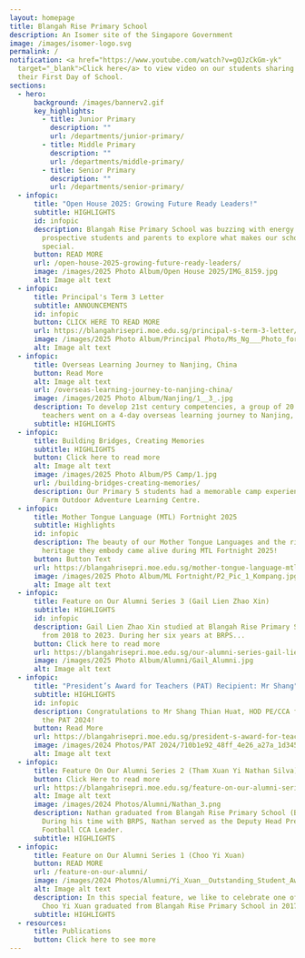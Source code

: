```yaml
---
layout: homepage
title: Blangah Rise Primary School
description: An Isomer site of the Singapore Government
image: /images/isomer-logo.svg
permalink: /
notification: <a href="https://www.youtube.com/watch?v=gQJzCkGm-yk"
  target="_blank">Click here</a> to view video on our students sharing about
  their First Day of School.
sections:
  - hero:
      background: /images/bannerv2.gif
      key_highlights:
        - title: Junior Primary
          description: ""
          url: /departments/junior-primary/
        - title: Middle Primary
          description: ""
          url: /departments/middle-primary/
        - title: Senior Primary
          description: ""
          url: /departments/senior-primary/
  - infopic:
      title: "Open House 2025: Growing Future Ready Leaders!"
      subtitle: HIGHLIGHTS
      id: infopic
      description: Blangah Rise Primary School was buzzing with energy as we welcomed
        prospective students and parents to explore what makes our school so
        special.
      button: READ MORE
      url: /open-house-2025-growing-future-ready-leaders/
      image: /images/2025 Photo Album/Open House 2025/IMG_8159.jpg
      alt: Image alt text
  - infopic:
      title: Principal's Term 3 Letter
      subtitle: ANNOUNCEMENTS
      id: infopic
      button: CLICK HERE TO READ MORE
      url: https://blangahrisepri.moe.edu.sg/principal-s-term-3-letter/
      image: /images/2025 Photo Album/Principal Photo/Ms_Ng___Photo_for_Letter_.jpg
      alt: Image alt text
  - infopic:
      title: Overseas Learning Journey to Nanjing, China
      button: Read More
      alt: Image alt text
      url: /overseas-learning-journey-to-nanjing-china/
      image: /images/2025 Photo Album/Nanjing/1__3_.jpg
      description: To develop 21st century competencies, a group of 20 students and 5
        teachers went on a 4-day overseas learning journey to Nanjing, China.
      subtitle: HIGHLIGHTS
  - infopic:
      title: Building Bridges, Creating Memories
      subtitle: HIGHLIGHTS
      button: Click here to read more
      alt: Image alt text
      image: /images/2025 Photo Album/P5 Camp/1.jpg
      url: /building-bridges-creating-memories/
      description: Our Primary 5 students had a memorable camp experience at MOE Dairy
        Farm Outdoor Adventure Learning Centre.
  - infopic:
      title: Mother Tongue Language (MTL) Fortnight 2025
      subtitle: Highlights
      id: infopic
      description: The beauty of our Mother Tongue Languages and the rich cultural
        heritage they embody came alive during MTL Fortnight 2025!
      button: Button Text
      url: https://blangahrisepri.moe.edu.sg/mother-tongue-language-mtl-fortnight-2025-celebrating-language-culture-and-identity/
      image: /images/2025 Photo Album/ML Fortnight/P2_Pic_1_Kompang.jpg
      alt: Image alt text
  - infopic:
      title: Feature on Our Alumni Series 3 (Gail Lien Zhao Xin)
      subtitle: HIGHLIGHTS
      id: infopic
      description: Gail Lien Zhao Xin studied at Blangah Rise Primary School (BRPS)
        from 2018 to 2023. During her six years at BRPS...
      button: Click here to read more
      url: https://blangahrisepri.moe.edu.sg/our-alumni-series-gail-lien-zhao-xin/
      image: /images/2025 Photo Album/Alumni/Gail_Alumni.jpg
      alt: Image alt text
  - infopic:
      title: "President’s Award for Teachers (PAT) Recipient: Mr Shang"
      subtitle: HIGHLIGHTS
      id: infopic
      description: Congratulations to Mr Shang Thian Huat, HOD PE/CCA for receiving
        the PAT 2024!
      button: Read More
      url: https://blangahrisepri.moe.edu.sg/president-s-award-for-teachers-pat-recipient-mr-shang-thian-huat-hod-pe-cca/
      image: /images/2024 Photos/PAT 2024/710b1e92_48ff_4e26_a27a_1d3451047f74.jpg
      alt: Image alt text
  - infopic:
      title: Feature On Our Alumni Series 2 (Tham Xuan Yi Nathan Silva)
      button: Click Here to read more
      url: https://blangahrisepri.moe.edu.sg/feature-on-our-alumni-series-2-tham-xuan-yi-nathan-silva/
      alt: Image alt text
      image: /images/2024 Photos/Alumni/Nathan_3.png
      description: Nathan graduated from Blangah Rise Primary School (BRPS) in 2023.
        During his time with BRPS, Nathan served as the Deputy Head Prefect and
        Football CCA Leader.
      subtitle: HIGHLIGHTS
  - infopic:
      title: Feature on Our Alumni Series 1 (Choo Yi Xuan)
      button: READ MORE
      url: /feature-on-our-alumni/
      image: /images/2024 Photos/Alumni/Yi_Xuan__Outstanding_Student_Award_.jpg
      alt: Image alt text
      description: In this special feature, we like to celebrate one of our alumni.
        Choo Yi Xuan graduated from Blangah Rise Primary School in 2017.
      subtitle: HIGHLIGHTS
  - resources:
      title: Publications
      button: Click here to see more
---
```

